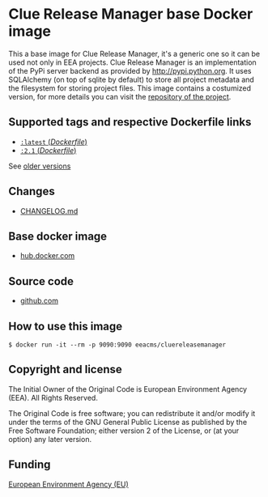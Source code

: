 # Clue Release Manager base Docker image

This a base image for Clue Release Manager, it's a generic one so it can be used not only in EEA projects.
Clue Release Manager is an implementation of the PyPi server backend as provided by http://pypi.python.org. It uses
SQLAlchemy (on top of sqlite by default) to store all project metadata and the filesystem for storing project files.
This image contains a costumized version, for more details you can visit the [repository of the
project](https://github.com/eea/ClueReleaseManager).

## Supported tags and respective Dockerfile links

- [`:latest`  (*Dockerfile*)](https://github.com/eea/eea.docker.cluereleasemanager/blob/master/Dockerfile)
- [`:2.1` (*Dockerfile*)](https://github.com/eea/eea.docker.cluereleasemanager/blob/2.1/Dockerfile)

See [older versions](https://github.com/eea/eea.docker.cluereleasemanager/releases)

## Changes

- [CHANGELOG.md](https://github.com/eea/eea.docker.cluereleasemanager/blob/master/CHANGELOG.md)

## Base docker image

- [hub.docker.com](https://registry.hub.docker.com/u/eeacms/cluereleasemanager)

## Source code

- [github.com](http://github.com/eea/eea.docker.cluereleasemanager)

## How to use this image

    $ docker run -it --rm -p 9090:9090 eeacms/cluereleasemanager

## Copyright and license

The Initial Owner of the Original Code is European Environment Agency (EEA).
All Rights Reserved.

The Original Code is free software;
you can redistribute it and/or modify it under the terms of the GNU
General Public License as published by the Free Software Foundation;
either version 2 of the License, or (at your option) any later
version.


## Funding

[European Environment Agency (EU)](http://eea.europa.eu)
